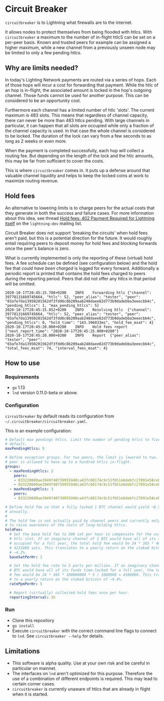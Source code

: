 # Circuit Breaker

`circuitbreaker` is to Lightning what firewalls are to the internet.

It allows nodes to protect themselves from being flooded with htlcs. With
`circuitbreaker` a maximum to the number of in-flight htlcS can be set on a
per-peer basis. Known and trusted peers for example can be assigned a higher
maximum, while a new channel from a previously unseen node may be limited to
only a few pending htlcs.

## Why are limits needed?

In today's Lighting Network payments are routed via a series of hops. Each of
those hops will incur a cost for forwarding that payment. While the htlc of an
hop is in-flight, the associated amount is locked in the hop's outgoing channel.
Those funds cannot be used for another purpose. This can be considered to be an
opportunity cost.

Furthermore each channel has a limited number of htlc 'slots'. The current
maximum is 483 slots. This means that regardless of channel capacity, there can
never be more than 483 htlcs pending. With large channels in particular, it can
happen that all slots are occupied while only a fraction of the channel capacity
is used. In that case the whole channel is considered to be locked. The duration
of the lock can vary from a few seconds to as long as 2 weeks or even more.

When the payment is completed successfully, each hop will collect a routing fee.
But depending on the length of the lock and the htlc amounts, this may be far
from sufficient to cover the costs.

This is where `circuitbreaker` comes in. It puts up a defense around that
valuable channel liquidity and helps to keep the locked coins at work to
maximize routing revenue.

## Hold fees

An alternative to lowering limits is to charge peers for the actual costs that
they generate in both the success and failure cases. For more information about
this idea, see thread [Hold fees: 402 Payment Required for Lightning
itself](https://lists.linuxfoundation.org/pipermail/lightning-dev/2020-October/002826.html)
on the `lightning-dev` mailing list.

Circuit Breaker does not support 'breaking the circuits' when hold fees aren't
paid, but this is a potential direction for the future. It would roughly entail
requiring peers to deposit money for hold fees and blocking forwards once the
peer's balance is zero.

What is currently implemented is only the reporting of these (virtual) hold
fees. A fee schedule can be defined (see configuration below) and the hold fee
that _could have been charged_ is logged for every forward. Additionally a
periodic report is printed that contains the hold fees charged to peers during
the reporting period. Peers that did not offer any htlcs in that period will be
omitted.

```log
2020-10-17T20:45:15.708+0200	INFO	Forwarding htlc	{"channel": 39778131669745664, "htlc": 52, "peer_alias": "tester", "peer": "03afe7da13950201562df3fdd6c8b209aab248daee82d773b9dadebba3eeecbb4c", "pending_htlcs": 1, "max_pending_htlcs": 5}
2020-10-17T20:45:15.852+0200	INFO	Resolving htlc	{"channel": 39778131669745664, "htlc": 52, "peer_alias": "tester", "peer": "03afe7da13950201562df3fdd6c8b209aab248daee82d773b9dadebba3eeecbb4c", "pending_htlcs": 0, "hold_time": "143.396033ms", "hold_fee_msat": 4}
2020-10-17T20:45:20.000+0200	INFO	Hold fees report	{"next_report_time": "2020-10-17T20:45:25.000+0200"}
2020-10-17T20:45:20.000+0200	INFO	Report	{"peer_alias": "tester", "peer": "03afe7da13950201562df3fdd6c8b209aab248daee82d773b9dadebba3eeecbb4c", "total_fees_msat": 74, "interval_fees_msat": 4}
```

## How to use

### Requirements
* `go` 1.13
* `lnd` version 0.11.0-beta or above.

### Configuration
`circuitbreaker` by default reads its configuration from `~/.circuitbreaker/circuitbreaker.yaml`. 

This is an example configuration:

```yaml
# Default max pendings htlcs. Limit the number of pending htlcs to five by
# default.
maxPendingHtlcs: 5

# Define exception groups. For two peers, the limit is lowered to two. A last
# peer is allowed to have up to a hundred htlcs in-flight.
groups:
  - maxPendingHtlcs: 2
    peers:
    - 033220600ae3949f40739955948ca43fc60174c9c51fb51e6debfc27091e58cebe
    - 033220600ae3949f40739955948ca43fc60174c9c51fb51e6debfc27091e58ceba
  - maxPendingHtlcs: 3
    peers:
    - 033220600ae3949f40739955948ca43fc60174c9c51fb51e6debfc27091e58cebf

# Define hold fee so that a fully locked 1 BTC channel would yield ~8.5%
# annually.
#
# The hold fee is not actually paid by channel peers and currently only exists
# to raise awareness of the costs of long-holding htlcs.
holdFee:
  # Set the base hold fee to 500 sat per hour to compensate for the usage of an
  # htlc slot. If an imaginary channel of 1 BTC would have all of its 483 slots
  # occupied for a full year, the total hold fee would be 24 * 365 * 483 =
  # 4231080 sats. This translates to a yearly return on the staked bitcoin of
  # ~4.2%.
  baseSatPerHr: 1

  # Set the hold fee rate to 5 parts per million. If an imaginary channel of 1
  # BTC would have all of its funds time-locked for a full year, the total hold
  # fee would be 24 * 365 * 100000000 * 5 / 1000000 = 4380000. This translates
  # to a yearly return on the staked bitcoin of ~4.4%.
  ratePpmPerHr: 5

  # Report (virtually) collected hold fees once per hour.
  reportingInterval: 1h
```

### Run

* Clone this repository
* `go install`
* Execute `circuitbreaker` with the correct command line flags to connect to
  `lnd`. See `circuitbreaker --help` for details.

## Limitations
* This software is alpha quality. Use at your own risk and be careful in particular on mainnet.
* The interfaces on `lnd` aren't optimized for this purpose. Therefore the use
  of a combination of different endpoints is required. This may lead to certain
  corner cases.
* `circuitbreaker` is currently unaware of htlcs that are already in flight when
  it is started.